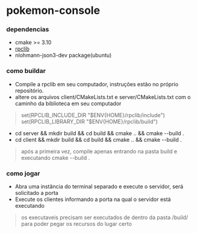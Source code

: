 # pokemon-console

### dependencias

- cmake >= 3.10
- [rpclib](https://github.com/rpclib/rpclib)
- nlohmann-json3-dev package(ubuntu)

### como buildar

- Compile a rpclib em seu computador, instruções estão no próprio repositório.
- altere os arquivos client/CMakeLists.txt e server/CMakeLists.txt com o caminho da biblioteca em seu computador

> set(RPCLIB_INCLUDE_DIR "$ENV{HOME}/rpclib/include")
> set(RPCLIB_LIBRARY_DIR "$ENV{HOME}/rpclib/build")

- cd server && mkdir build && cd build && cmake .. && cmake --build . 
- cd client && mkdir build && cd build && cmake .. && cmake --build . 

> após a primeira vez, compile apenas entrando na pasta build e executando cmake --build .

### como jogar

- Abra uma instância do terminal separado e execute o servidor, será solicitado a porta
- Execute os clientes informando a porta na qual o servidor está executando

> os executaveis precisam ser executados de dentro da pasta /build/ para poder pegar os recursos do lugar certo